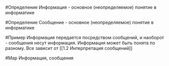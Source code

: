 #Определение Информация - основное (неопределяемое) понятие в информатике

#Определение Сообщение - основное (неопределяемое) понятие в информатике

#Пример Информация передается посредством сообщений, и наоборот - сообщения несут информация. Информация может быть понята по разному. Все зависит от [[1.2 Интерпретация сообщений]]

#Map Информация, сообщения 